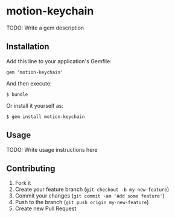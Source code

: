 # motion-keychain

TODO: Write a gem description

## Installation

Add this line to your application's Gemfile:

    gem 'motion-keychain'

And then execute:

    $ bundle

Or install it yourself as:

    $ gem install motion-keychain

## Usage

TODO: Write usage instructions here

## Contributing

1. Fork it
2. Create your feature branch (`git checkout -b my-new-feature`)
3. Commit your changes (`git commit -am 'Add some feature'`)
4. Push to the branch (`git push origin my-new-feature`)
5. Create new Pull Request
